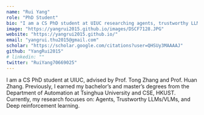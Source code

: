 ```yaml
---
name: "Rui Yang"
role: "PhD Student"
bio: "I am a CS PhD student at UIUC researching agents, trustworthy LLMs/VLMs, and deep reinforcement learning."
image: "https://yangrui2015.github.io/images/DSCF7128.JPG"
website: "https://yangrui2015.github.io/"
email: "yangrui.thu2015@gmail.com"
scholar: "https://scholar.google.com/citations?user=QHSUy3MAAAAJ"
github: "YangRui2015"
# linkedin: ""
twitter: "RuiYang70669025"
---
```


I am a CS PhD student at UIUC, advised by Prof. Tong Zhang and Prof. Huan Zhang. Previously, I earned my bachelor’s and master’s degrees from the Department of Automation at Tsinghua University and CSE, HKUST. Currently, my research focuses on: Agents, Trustworthy LLMs/VLMs, and Deep reinforcement learning.